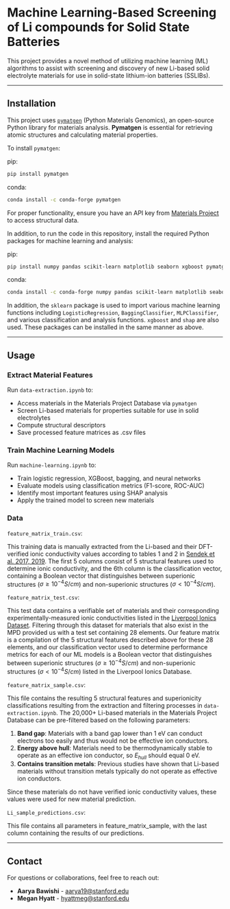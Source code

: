 # Machine Learning-Based Screening of Li compounds for Solid State Batteries

This project provides a novel method of utilizing machine learning (ML) algorithms to assist with screening and discovery of new Li-based solid electrolyte materials for use in solid-state lithium-ion batteries (SSLIBs). 

---

## Installation

This project uses [`pymatgen`](https://pymatgen.org/) (Python Materials Genomics), an open-source Python library for materials analysis. **Pymatgen** is essential for retrieving atomic structures and calculating material properties.

To install `pymatgen`:

pip:
```sh
pip install pymatgen
```
conda:
```sh
conda install -c conda-forge pymatgen
```

For proper functionality, ensure you have an API key from [Materials Project](https://materialsproject.org/) to access structural data.

In addition, to run the code in this repository, install the required Python packages for machine learning and analysis:

pip:
```sh
pip install numpy pandas scikit-learn matplotlib seaborn xgboost pymatgen shap
```
conda:
```sh
conda install -c conda-forge numpy pandas scikit-learn matplotlib seaborn xgboost pymatgen shap
```


In addition, the `sklearn` package is used to import various machine learning functions including `LogisticRegression`, `BaggingClassifier`, `MLPClassifier`, and various classification and analysis functions. `xgboost` and `shap` are also used. These packages can be installed in the same manner as above. 

---

## Usage

### **Extract Material Features**
Run `data-extraction.ipynb` to:
- Access materials in the Materials Project Database via `pymatgen`
- Screen Li-based materials for properties suitable for use in solid electrolytes 
- Compute structural descriptors
- Save processed feature matrices as .csv files

### **Train Machine Learning Models**
Run `machine-learning.ipynb` to:
- Train logistic regression, XGBoost, bagging, and neural networks
- Evaluate models using classification metrics (F1-score, ROC-AUC)
- Identify most important features using SHAP analysis
- Apply the trained model to screen new materials

### **Data**
`feature_matrix_train.csv`:

This training data is manually extracted from the Li-based and their DFT-verified ionic conductivity values according to tables 1 and 2 in [Sendek et al. 2017, 2019](https://pubs.acs.org/doi/10.1021/acs.chemmater.8b03272). The first 5 columns consist of 5 structural features used to determine ionic conductivity, and the 6th column is the classification vector, containing a Boolean vector that distinguishes between superionic structures ($\sigma \geq 10^{-4} S/cm$) and non-superionic structures ($\sigma < 10^{-4} S/cm$).

`feature_matrix_test.csv`:

This test data contains a verifiable set of materials and their corresponding experimentally-measured ionic conductivities listed in the [Liverpool Ionics Dataset](https://pcwww.liv.ac.uk/~msd30/lmds/LiIonDatabase.html). Filtering through this dataset for materials that also exist in the MPD provided us with a test set containing 28 elements. Our feature matrix is a compilation of the 5 structural features described above for these 28 elements, and our classification vector used to determine performance metrics for each of our ML models is a Boolean vector that distinguishes between superionic structures ($\sigma \geq 10^{-4} S/cm$) and non-superionic structures ($\sigma < 10^{-4} S/cm$) listed in the Liverpool Ionics Database.

`feature_matrix_sample.csv`:

This file contains the resulting 5 structural features and superionicity classifications resulting from the extraction and filtering processes in `data-extraction.ipynb`. The 20,000+ Li-based materials in the Materials Project Database can be pre-filtered based on the following parameters:

1. **Band gap**: Materials with a band gap lower than 1 eV can conduct electrons too easily and thus would not be effective ion conductors.
2. **Energy above hull**: Materials need to be thermodynamically stable to operate as an effective ion conductor, so $E_{hull}$ should equal 0 eV.
3. **Contains transition metals**: Previous studies have shown that Li-based materials without transition metals typically do not operate as effective ion conductors.

Since these materials do not have verified ionic conductivity values, these values were used for new material prediction. 

`Li_sample_predictions.csv`: 

This file contains all parameters in feature_matrix_sample, with the last column containing the results of our predictions. 

---

## Contact

For questions or collaborations, feel free to reach out:

- **Aarya Bawishi** - aarya19@stanford.edu
- **Megan Hyatt** - hyattmeg@stanford.edu
